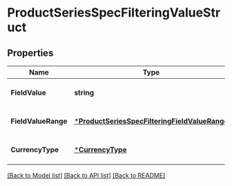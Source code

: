 # ProductSeriesSpecFilteringValueStruct

## Properties
Name | Type | Description | Notes
------------ | ------------- | ------------- | -------------
**FieldValue** | **string** |  | [optional] [default to null]
**FieldValueRange** | [***ProductSeriesSpecFilteringFieldValueRange**](product_series_spec_filtering_field_value_range.md) |  | [optional] [default to null]
**CurrencyType** | [***CurrencyType**](CurrencyType.md) |  | [optional] [default to null]

[[Back to Model list]](../README.md#documentation-for-models) [[Back to API list]](../README.md#documentation-for-api-endpoints) [[Back to README]](../README.md)


